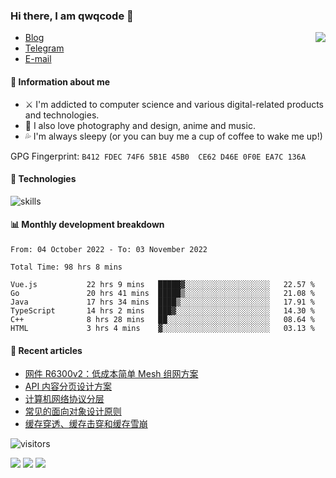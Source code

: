 <!--![](https://user-images.githubusercontent.com/22412567/89914023-fb3a6e80-dc26-11ea-82ba-5ed80e2ffb69.jpg)-->

### Hi there, I am qwqcode 👋

<img src="https://github-readme-stats.mrdulin.vercel.app/api?username=qwqcode&count_private=true&show_icons=true&hide_border=true&icon_color=586069&title_color=0366d6" align="right">

- [Blog](https://qwqaq.com/)
- [Telegram](https://t.me/qwqcode)
- [E-mail](mailto:qwqcode@gmail.com)

#### 🎯 Information about me

- ⚔️ I'm addicted to computer science and various digital-related products and technologies.
- 🌅 I also love photography and design, anime and music.
- 💦 I'm always sleepy (or you can buy me a cup of coffee to wake me up!)

GPG Fingerprint: `B412 FDEC 74F6 5B1E 45B0  CE62 D46E 0F0E EA7C 136A`

#### 🔧 Technologies

![skills](https://skillicons.dev/icons?i=go,ts,cs,js,java,php,py,regex,docker,git,svelte,sass,vue,nuxtjs,webpack,vite,laravel,electron,redis,vscode,visualstudio,idea,androidstudio,figma,ai,ps,pr,powershell,vim,bash&theme=light)

#### 📊 Monthly development breakdown

<!--START_SECTION:waka-->

```text
From: 04 October 2022 - To: 03 November 2022

Total Time: 98 hrs 8 mins

Vue.js           22 hrs 9 mins   █████▓░░░░░░░░░░░░░░░░░░░   22.57 %
Go               20 hrs 41 mins  █████▒░░░░░░░░░░░░░░░░░░░   21.08 %
Java             17 hrs 34 mins  ████▒░░░░░░░░░░░░░░░░░░░░   17.91 %
TypeScript       14 hrs 2 mins   ███▓░░░░░░░░░░░░░░░░░░░░░   14.30 %
C++              8 hrs 28 mins   ██░░░░░░░░░░░░░░░░░░░░░░░   08.64 %
HTML             3 hrs 4 mins    ▓░░░░░░░░░░░░░░░░░░░░░░░░   03.13 %
```

<!--END_SECTION:waka-->

#### 📃 Recent articles

<!-- BLOG-POST-LIST:START -->
- [网件 R6300v2：低成本简单 Mesh 组网方案](https://qwqaq.com/2022/07/netgear-r6300v2-mesh/)
- [API 内容分页设计方案](https://qwqaq.com/2022/07/api-pagination-design/)
- [计算机网络协议分层](https://qwqaq.com/2022/07/network-layer-protocols/)
- [常见的面向对象设计原则](https://qwqaq.com/2022/05/design-principles/)
- [缓存穿透、缓存击穿和缓存雪崩](https://qwqaq.com/2022/05/cache-problems/)
<!-- BLOG-POST-LIST:END -->

![visitors](https://visitor-badge.laobi.icu/badge?page_id=qwqcode.visitor-badge)

<p>
  <img src="https://api.githubtrends.io/user/svg/qwqcode/langs?time_range=one_year&theme=classic" />
  <img src="https://api.githubtrends.io/user/svg/qwqcode/repos?time_range=one_year&theme=classic" />
  <img src="https://github-readme-stats.vercel.app/api/top-langs?username=qwqcode&show_icons=true&locale=en&layout=compact&hide=html&langs_count=20" />
</p>
